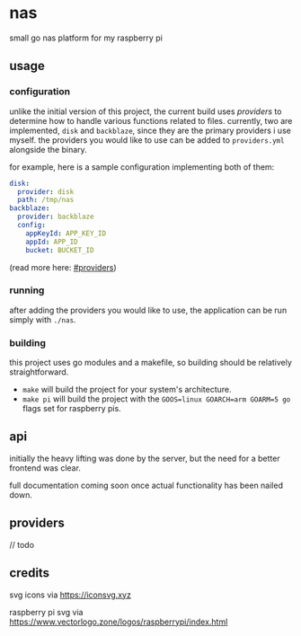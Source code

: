 # nas
small go nas platform for my raspberry pi

## usage

### configuration

unlike the initial version of this project, the current build uses _providers_ to determine how to handle various 
functions related to files. currently, two are implemented, `disk` and `backblaze`, since they are the primary providers
i use myself. the providers you would like to use can be added to `providers.yml` alongside the binary.

for example, here is a sample configuration implementing both of them:

```yaml
disk:
  provider: disk
  path: /tmp/nas
backblaze:
  provider: backblaze
  config:
    appKeyId: APP_KEY_ID
    appId: APP_ID
    bucket: BUCKET_ID
```

(read more here: [#providers](#providers))

### running

after adding the providers you would like to use, the application can be run simply with `./nas`.

### building

this project uses go modules and a makefile, so building should be relatively straightforward. 

 - `make` will build the project for your system's architecture.
 - `make pi` will build the project with the `GOOS=linux GOARCH=arm GOARM=5 go` flags set for raspberry pis.

## api

initially the heavy lifting was done by the server, but the need for a better frontend was clear.

full documentation coming soon once actual functionality has been nailed down.

## providers

// todo

## credits

svg icons via https://iconsvg.xyz

raspberry pi svg via https://www.vectorlogo.zone/logos/raspberrypi/index.html
